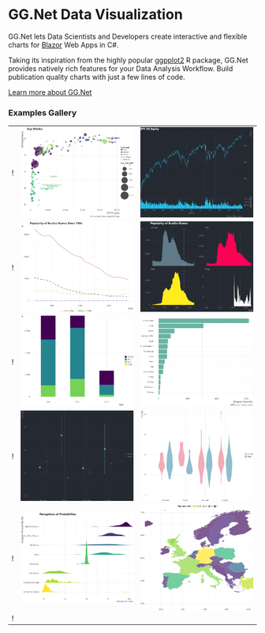 # GG.Net Data Visualization

GG.Net lets Data Scientists and Developers create interactive and flexible charts for [Blazor](https://dotnet.microsoft.com/apps/aspnet/web-apps/blazor) Web Apps in C#.

Taking its inspiration from the highly popular [ggpplot2](https://ggplot2.tidyverse.org) R package, GG.Net provides natively rich features for your Data Analysis Workflow. Build publication quality charts with just a few lines of code.

[Learn more about GG.Net](https://pablofrommars.github.io/)

### Examples Gallery

| | | |
|-|-|-|
! [](Site/wwwroot/img/scatterplot.png) | ![](Site/wwwroot/img/bubbleplot.png) | ![](Site/wwwroot/img/barchart.png)
! [](Site/wwwroot/img/candlestick.png) | ![](Site/wwwroot/img/linechart.png) | ![](Site/wwwroot/img/areachart.png)
! [](Site/wwwroot/img/barplot.png) | ![](Site/wwwroot/img/stacked.png) | ![](Site/wwwroot/img/hbarplot.png)
! [](Site/wwwroot/img/lolipop.png) | ![](Site/wwwroot/img/errorbar.png) | ![](Site/wwwroot/img/violin.png)
! [](Site/wwwroot/img/hex.png) | ![](Site/wwwroot/img/ridgeline.png) | ![](Site/wwwroot/img/choropleth.png)
! [](Site/wwwroot/img/bubblemap.png) | | 

